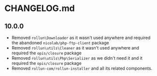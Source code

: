 # CHANGELOG.md

## 10.0.0

- Removed `rollun\Downloader` as it wasn't used anywhere and required the abandoned `nicolab/php-ftp-client` package
- Removed `rollun\utils\Cleaner` as it wasn't used anywhere and required the `opis/closure` package
- Removed `rollun\utils\Php\Serializer` as we didn't need it and it required the `opis/closure` package
- Removed `rollun-com/rollun-installer` and all its related components.